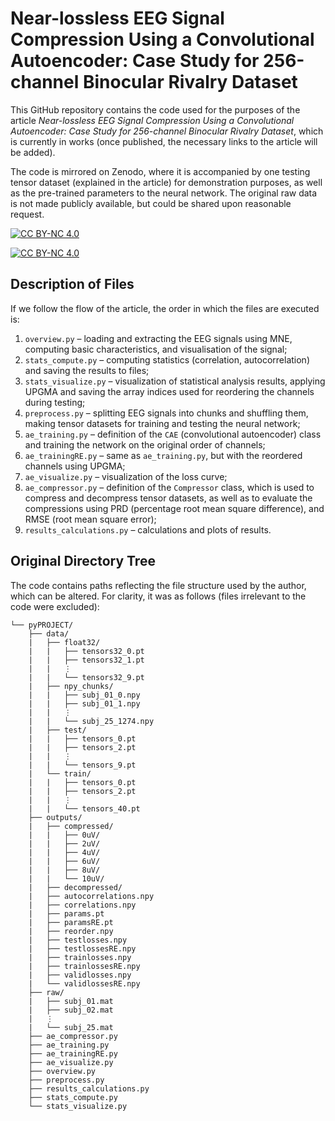 # Near-lossless EEG Signal Compression Using a Convolutional Autoencoder: Case Study for 256-channel Binocular Rivalry Dataset
This GitHub repository contains the code used for the purposes of the article *Near-lossless EEG Signal Compression Using a Convolutional Autoencoder: Case Study for 256-channel Binocular Rivalry Dataset*, which is currently in works (once published, the necessary links to the article will be added).

The code is mirrored on Zenodo, where it is accompanied by one testing tensor dataset (explained in the article) for demonstration purposes, as well as the pre-trained parameters to the neural network. The original raw data is not made publicly available, but could be shared upon reasonable request.

[![CC BY-NC 4.0][cc-by-nc-shield]][cc-by-nc]

[![CC BY-NC 4.0][cc-by-nc-image]][cc-by-nc]

[cc-by-nc]: https://creativecommons.org/licenses/by-nc/4.0/
[cc-by-nc-image]: https://licensebuttons.net/l/by-nc/4.0/88x31.png
[cc-by-nc-shield]: https://img.shields.io/badge/License-CC%20BY--NC%204.0-lightgrey.svg

## Description of Files
If we follow the flow of the article, the order in which the files are executed is:
1) `overview.py` – loading and extracting the EEG signals using MNE, computing basic characteristics, and visualisation of the signal;
2) `stats_compute.py` – computing statistics (correlation, autocorrelation) and saving the results to files;
3) `stats_visualize.py` – visualization of statistical analysis results, applying UPGMA and saving the array indices used for reordering the channels during testing;
4) `preprocess.py` – splitting EEG signals into chunks and shuffling them, making tensor datasets for training and testing the neural network;
5) `ae_training.py` – definition of the `CAE` (convolutional autoencoder) class and training the network on the original order of channels;
6) `ae_trainingRE.py` – same as `ae_training.py`, but with the reordered channels using UPGMA;
7) `ae_visualize.py` – visualization of the loss curve;
8) `ae_compressor.py` – definition of the `Compressor` class, which is used to compress and decompress tensor datasets, as well as to evaluate the compressions using PRD (percentage root mean square difference), and RMSE (root mean square error);
9) `results_calculations.py` – calculations and plots of results.

## Original Directory Tree
The code contains paths reflecting the file structure used by the author, which can be altered. For clarity, it was as follows (files irrelevant to the code were excluded):
```
└── pyPROJECT/
    ├── data/
    |   ├── float32/
    |   |   ├── tensors32_0.pt
    |   |   ├── tensors32_1.pt
    |   |   ⋮
    |   |   └── tensors32_9.pt
    |   ├── npy_chunks/
    |   |   ├── subj_01_0.npy
    |   |   ├── subj_01_1.npy
    |   |   ⋮
    |   |   └── subj_25_1274.npy
    |   ├── test/
    |   |   ├── tensors_0.pt
    |   |   ├── tensors_2.pt
    |   |   ⋮
    |   |   └── tensors_9.pt
    |   └── train/
    |   |   ├── tensors_0.pt
    |   |   ├── tensors_2.pt
    |   |   ⋮
    |   |   └── tensors_40.pt
    ├── outputs/
    |   ├── compressed/
    |   |   ├── 0uV/
    |   |   ├── 2uV/
    |   |   ├── 4uV/
    |   |   ├── 6uV/
    |   |   ├── 8uV/
    |   |   └── 10uV/
    |   ├── decompressed/
    |   ├── autocorrelations.npy
    |   ├── correlations.npy
    |   ├── params.pt
    |   ├── paramsRE.pt
    |   ├── reorder.npy
    |   ├── testlosses.npy
    |   ├── testlossesRE.npy
    |   ├── trainlosses.npy
    |   ├── trainlossesRE.npy
    |   ├── validlosses.npy
    |   └── validlossesRE.npy
    ├── raw/
    |   ├── subj_01.mat
    |   ├── subj_02.mat
    |   ⋮
    |   └── subj_25.mat
    ├── ae_compressor.py
    ├── ae_training.py
    ├── ae_trainingRE.py
    ├── ae_visualize.py
    ├── overview.py
    ├── preprocess.py
    ├── results_calculations.py
    ├── stats_compute.py
    └── stats_visualize.py
```
